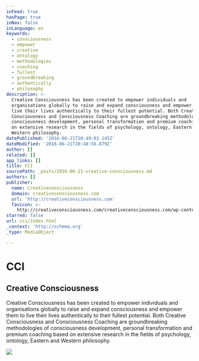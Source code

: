 ```yaml
---
inFeed: true
hasPage: true
inNav: false
inLanguage: en
keywords:
  - consciousness
  - empower
  - creative
  - ontology
  - methodologies
  - coaching
  - fullest
  - groundbreaking
  - authentically
  - philosophy
description: >-
  Creative Consciousness has been created to empower individuals and
  organisations globally to raise and expand consciousness and empower them to
  live their lives authentically to their fullest potential. Both Creative
  Consciousness and Consciousness Coaching are groundbreaking methodologies of
  consciousness development, personal transformation and premium coaching based
  on extensive research in the fields of psychology, ontology, Eastern and
  Western philosophy.
datePublished: '2016-06-21T20:49:02.145Z'
dateModified: '2016-06-21T20:48:56.879Z'
author: []
related: []
app_links: []
title: CCI
sourcePath: _posts/2016-06-21-creative-consciousness.md
authors: []
publisher:
  name: Creativeconsciousness
  domain: creativeconsciousness.com
  url: 'http://creativeconsciousness.com'
  favicon: >-
    http://creativeconsciousness.com/creativeconsciousness.com/wp-content/uploads/2015/09/favicon_cc.ico
starred: false
url: cci/index.html
_context: 'http://schema.org'
_type: MediaObject

---
```

# CCI

<article style=""><h1>Creative Consciousness</h1><p>Creative Consciousness has been created to empower individuals and organisations globally to raise and expand consciousness and empower them to live their lives authentically to their fullest potential. Both Creative Consciousness and Consciousness Coaching are groundbreaking methodologies of consciousness development, personal transformation and premium coaching based on extensive research in the fields of psychology, ontology, Eastern and Western philosophy.</p><img src="http://creativeconsciousness.com/creativeconsciousness.com/wp-content/uploads/2015/11/flat-logo2.png" /></article>